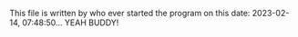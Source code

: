 This file is written by who ever started the program on this date: 2023-02-14, 07:48:50... YEAH BUDDY!
